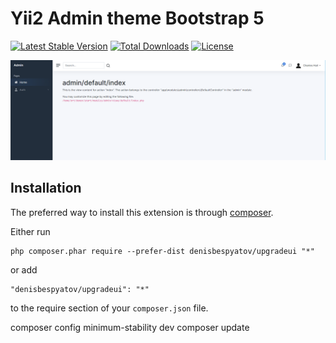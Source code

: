 Yii2 Admin theme Bootstrap 5
===============

[![Latest Stable Version](https://poser.pugx.org/denisbespyatov/upgradeui/v/stable)](https://packagist.org/packages/denisbespyatov/upgradeui)
[![Total Downloads](https://poser.pugx.org/denisbespyatov/upgradeui/downloads)](https://packagist.org/packages/denisbespyatov/upgradeui)
[![License](https://poser.pugx.org/denisbespyatov/upgradeui/license)](https://packagist.org/packages/denisbespyatov/upgradeui)


!["Yii2 Admin Theme"](https://github.com/denisbespyatov/upgradeui/blob/master/screen.png)

Installation
------------

The preferred way to install this extension is through [composer](http://getcomposer.org/download/).

Either run

```
php composer.phar require --prefer-dist denisbespyatov/upgradeui "*"
```

or add

```
"denisbespyatov/upgradeui": "*"
```

to the require section of your `composer.json` file.

composer config minimum-stability dev
composer update
